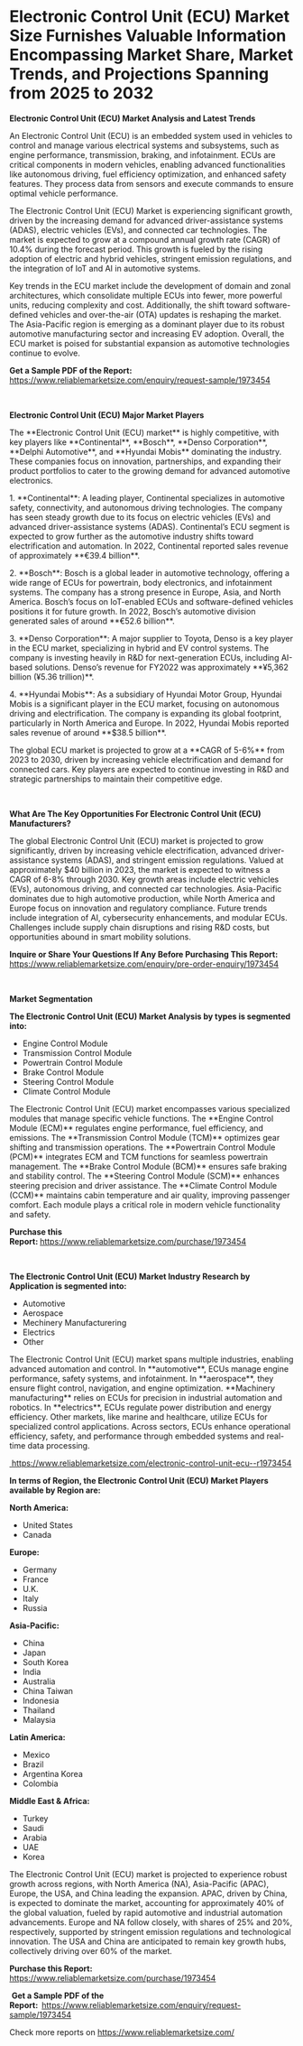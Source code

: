 <p><h1>Electronic Control Unit (ECU) Market Size Furnishes Valuable Information Encompassing Market Share, Market Trends, and Projections Spanning from 2025 to 2032</h1></p><p><strong>Electronic Control Unit (ECU) Market Analysis and Latest Trends</strong></p>
<p><p>An Electronic Control Unit (ECU) is an embedded system used in vehicles to control and manage various electrical systems and subsystems, such as engine performance, transmission, braking, and infotainment. ECUs are critical components in modern vehicles, enabling advanced functionalities like autonomous driving, fuel efficiency optimization, and enhanced safety features. They process data from sensors and execute commands to ensure optimal vehicle performance.</p><p>The Electronic Control Unit (ECU) Market is experiencing significant growth, driven by the increasing demand for advanced driver-assistance systems (ADAS), electric vehicles (EVs), and connected car technologies. The market is expected to grow at a compound annual growth rate (CAGR) of 10.4% during the forecast period. This growth is fueled by the rising adoption of electric and hybrid vehicles, stringent emission regulations, and the integration of IoT and AI in automotive systems.</p><p>Key trends in the ECU market include the development of domain and zonal architectures, which consolidate multiple ECUs into fewer, more powerful units, reducing complexity and cost. Additionally, the shift toward software-defined vehicles and over-the-air (OTA) updates is reshaping the market. The Asia-Pacific region is emerging as a dominant player due to its robust automotive manufacturing sector and increasing EV adoption. Overall, the ECU market is poised for substantial expansion as automotive technologies continue to evolve.</p></p>
<p><strong>Get a Sample PDF of the Report:&nbsp;</strong> <a href="https://www.reliablemarketsize.com/enquiry/request-sample/1973454?utm_campaign=1133&utm_medium=2&utm_source=Github&utm_content=ia&utm_term=24012025&utm_id=electronic-control-unit-ecu">https://www.reliablemarketsize.com/enquiry/request-sample/1973454</a></p>
<p>&nbsp;</p>
<p><strong>Electronic Control Unit (ECU) Major Market Players</strong></p>
<p><p>The **Electronic Control Unit (ECU) market** is highly competitive, with key players like **Continental**, **Bosch**, **Denso Corporation**, **Delphi Automotive**, and **Hyundai Mobis** dominating the industry. These companies focus on innovation, partnerships, and expanding their product portfolios to cater to the growing demand for advanced automotive electronics.</p><p>1. **Continental**: A leading player, Continental specializes in automotive safety, connectivity, and autonomous driving technologies. The company has seen steady growth due to its focus on electric vehicles (EVs) and advanced driver-assistance systems (ADAS). Continental’s ECU segment is expected to grow further as the automotive industry shifts toward electrification and automation. In 2022, Continental reported sales revenue of approximately **€39.4 billion**.</p><p>2. **Bosch**: Bosch is a global leader in automotive technology, offering a wide range of ECUs for powertrain, body electronics, and infotainment systems. The company has a strong presence in Europe, Asia, and North America. Bosch’s focus on IoT-enabled ECUs and software-defined vehicles positions it for future growth. In 2022, Bosch’s automotive division generated sales of around **€52.6 billion**.</p><p>3. **Denso Corporation**: A major supplier to Toyota, Denso is a key player in the ECU market, specializing in hybrid and EV control systems. The company is investing heavily in R&D for next-generation ECUs, including AI-based solutions. Denso’s revenue for FY2022 was approximately **¥5,362 billion (¥5.36 trillion)**.</p><p>4. **Hyundai Mobis**: As a subsidiary of Hyundai Motor Group, Hyundai Mobis is a significant player in the ECU market, focusing on autonomous driving and electrification. The company is expanding its global footprint, particularly in North America and Europe. In 2022, Hyundai Mobis reported sales revenue of around **$38.5 billion**.</p><p>The global ECU market is projected to grow at a **CAGR of 5-6%** from 2023 to 2030, driven by increasing vehicle electrification and demand for connected cars. Key players are expected to continue investing in R&D and strategic partnerships to maintain their competitive edge.</p></p>
<p>&nbsp;</p>
<p><strong>What Are The Key Opportunities For Electronic Control Unit (ECU) Manufacturers?</strong></p>
<p><p>The global Electronic Control Unit (ECU) market is projected to grow significantly, driven by increasing vehicle electrification, advanced driver-assistance systems (ADAS), and stringent emission regulations. Valued at approximately $40 billion in 2023, the market is expected to witness a CAGR of 6-8% through 2030. Key growth areas include electric vehicles (EVs), autonomous driving, and connected car technologies. Asia-Pacific dominates due to high automotive production, while North America and Europe focus on innovation and regulatory compliance. Future trends include integration of AI, cybersecurity enhancements, and modular ECUs. Challenges include supply chain disruptions and rising R&D costs, but opportunities abound in smart mobility solutions.</p></p>
<p><strong>Inquire or Share Your Questions If Any Before Purchasing This Report:</strong> <a href="https://www.reliablemarketsize.com/enquiry/pre-order-enquiry/1973454?utm_campaign=1133&utm_medium=2&utm_source=Github&utm_content=ia&utm_term=24012025&utm_id=electronic-control-unit-ecu">https://www.reliablemarketsize.com/enquiry/pre-order-enquiry/1973454</a></p>
<p>&nbsp;</p>
<p><strong>Market Segmentation</strong></p>
<p><strong>The Electronic Control Unit (ECU) Market Analysis by types is segmented into:</strong></p>
<p><ul><li>Engine Control Module</li><li>Transmission Control Module</li><li>Powertrain Control Module</li><li>Brake Control Module</li><li>Steering Control Module</li><li>Climate Control Module</li></ul></p>
<p><p>The Electronic Control Unit (ECU) market encompasses various specialized modules that manage specific vehicle functions. The **Engine Control Module (ECM)** regulates engine performance, fuel efficiency, and emissions. The **Transmission Control Module (TCM)** optimizes gear shifting and transmission operations. The **Powertrain Control Module (PCM)** integrates ECM and TCM functions for seamless powertrain management. The **Brake Control Module (BCM)** ensures safe braking and stability control. The **Steering Control Module (SCM)** enhances steering precision and driver assistance. The **Climate Control Module (CCM)** maintains cabin temperature and air quality, improving passenger comfort. Each module plays a critical role in modern vehicle functionality and safety.</p></p>
<p><strong>Purchase this Report:&nbsp;</strong><a href="https://www.reliablemarketsize.com/purchase/1973454?utm_campaign=1133&utm_medium=2&utm_source=Github&utm_content=ia&utm_term=24012025&utm_id=electronic-control-unit-ecu">https://www.reliablemarketsize.com/purchase/1973454</a></p>
<p>&nbsp;</p>
<p><strong>The Electronic Control Unit (ECU) Market Industry Research by Application is segmented into:</strong></p>
<p><ul><li>Automotive</li><li>Aerospace</li><li>Mechinery Manufacturering</li><li>Electrics</li><li>Other</li></ul></p>
<p><p>The Electronic Control Unit (ECU) market spans multiple industries, enabling advanced automation and control. In **automotive**, ECUs manage engine performance, safety systems, and infotainment. In **aerospace**, they ensure flight control, navigation, and engine optimization. **Machinery manufacturing** relies on ECUs for precision in industrial automation and robotics. In **electrics**, ECUs regulate power distribution and energy efficiency. Other markets, like marine and healthcare, utilize ECUs for specialized control applications. Across sectors, ECUs enhance operational efficiency, safety, and performance through embedded systems and real-time data processing.</p></p>
<p><a href="https://www.reliablemarketsize.com/electronic-control-unit-ecu--r1973454?utm_campaign=1133&utm_medium=2&utm_source=Github&utm_content=ia&utm_term=24012025&utm_id=electronic-control-unit-ecu">&nbsp;https://www.reliablemarketsize.com/electronic-control-unit-ecu--r1973454</a></p>
<p><strong>In terms of Region, the Electronic Control Unit (ECU) Market Players available by Region are:</strong></p>
<p>
    <p> <strong> North America: </strong>
        <ul>
            <li>United States</li>
            <li>Canada</li>
        </ul>
        </p> 
    <p> <strong> Europe: </strong>
        <ul>
            <li>Germany</li>
            <li>France</li>
            <li>U.K.</li>
            <li>Italy</li>
            <li>Russia</li>
        </ul>
        </p> 
    <p> <strong> Asia-Pacific: </strong>
        <ul>
            <li>China</li>
            <li>Japan</li>
            <li>South Korea</li>
            <li>India</li>
            <li>Australia</li>
            <li>China Taiwan</li>
            <li>Indonesia</li>
            <li>Thailand</li>
            <li>Malaysia</li>
        </ul>
        </p> 
    <p> <strong> Latin America: </strong>
        <ul>
            <li>Mexico</li>
            <li>Brazil</li>
            <li>Argentina Korea</li>
            <li>Colombia</li>
        </ul>
        </p> 
    <p> <strong> Middle East & Africa: </strong>
        <ul>
            <li>Turkey</li>
            <li>Saudi</li>
            <li>Arabia</li>
            <li>UAE</li>
            <li>Korea</li>
        </ul>
    </p>
    </p>
<p><p>The Electronic Control Unit (ECU) market is projected to experience robust growth across regions, with North America (NA), Asia-Pacific (APAC), Europe, the USA, and China leading the expansion. APAC, driven by China, is expected to dominate the market, accounting for approximately 40% of the global valuation, fueled by rapid automotive and industrial automation advancements. Europe and NA follow closely, with shares of 25% and 20%, respectively, supported by stringent emission regulations and technological innovation. The USA and China are anticipated to remain key growth hubs, collectively driving over 60% of the market.</p></p>
<p><strong>Purchase this Report: </strong><a href="https://www.reliablemarketsize.com/purchase/1973454?utm_campaign=1133&utm_medium=2&utm_source=Github&utm_content=ia&utm_term=24012025&utm_id=electronic-control-unit-ecu">https://www.reliablemarketsize.com/purchase/1973454</a></p>
<p>&nbsp;<strong>Get a Sample PDF of the Report:&nbsp;&nbsp;</strong><a href="https://www.reliablemarketsize.com/enquiry/request-sample/1973454?utm_campaign=1133&utm_medium=2&utm_source=Github&utm_content=ia&utm_term=24012025&utm_id=electronic-control-unit-ecu">https://www.reliablemarketsize.com/enquiry/request-sample/1973454</a></p>
<p><strong></strong></p>
<p>Check more reports on <a href="https://www.reliablemarketsize.com/?utm_campaign=1133&utm_medium=2&utm_source=Github&utm_content=ia&utm_term=24012025&utm_id=electronic-control-unit-ecu">https://www.reliablemarketsize.com/</a></p>